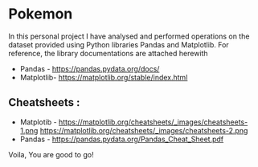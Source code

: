 # Pokemon
In this personal project I have analysed and performed operations on the dataset provided using Python libraries Pandas and Matplotlib.
For reference, the library documentations are attached herewith

- Pandas - https://pandas.pydata.org/docs/
- Matplotlib- https://matplotlib.org/stable/index.html

## Cheatsheets :

- Matplotib - <https://matplotlib.org/cheatsheets/_images/cheatsheets-1.png>
              <https://matplotlib.org/cheatsheets/_images/cheatsheets-2.png>
- Pandas    - <https://pandas.pydata.org/Pandas_Cheat_Sheet.pdf>
                
 Voila, You are good to go!
